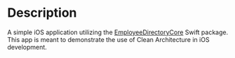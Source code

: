 # Description
A simple iOS application utilizing the [EmployeeDirectoryCore](https://github.com/obvios/employee-directory-core) Swift package. This app is meant to demonstrate the use of Clean Architecture in iOS development.
